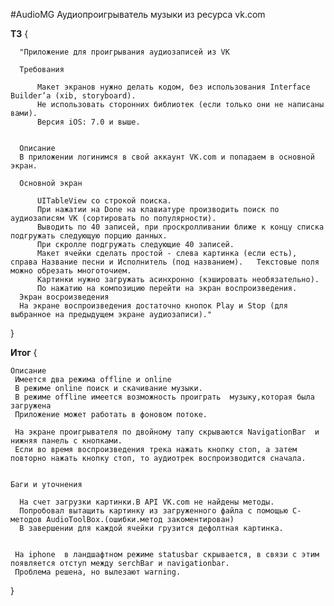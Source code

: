 #AudioMG
Аудиопроигрыватель музыки из ресурса vk.com

<b>ТЗ</b>
{
      
      
      "Приложение для проигрывания аудиозаписей из VK

      Требования

          Макет экранов нужно делать кодом, без использования Interface Builder’а (xib, storyboard).
          Не использовать сторонних библиотек (если только они не написаны вами).
          Версия iOS: 7.0 и выше.


      Описание
      В приложении логинимся в свой аккаунт VK.com и попадаем в основной экран.

      Основной экран

          UITableView со строкой поиска.
          При нажатии на Done на клавиатуре производить поиск по аудиозаписям VK (сортировать по популярности).
          Выводить по 40 записей, при проскролливании ближе к концу списка подгружать следующую порцию данных.
          При скролле подгружать следующие 40 записей.
          Макет ячейки сделать простой - слева картинка (если есть), справа Название песни и Исполнитель (под названием).   Текстовые поля можно обрезать многоточием.
          Картинки нужно загружать асинхронно (кэшировать необязательно).
          По нажатию на композицию перейти на экран воспроизведения.
      Экран восроизведения
      На экране воспроизведения достаточно кнопок Play и Stop (для выбранное на предыдущем экране аудиозаписи)."
  }



<b>Итог</b>
{
    
    Описание
     Имеется два режима offline и online
     В режиме online поиск и скачивание музыки.
     В режиме offline имеется возможность проиграть  музыку,которая была загружена
     Приложение может работать в фоновом потоке.
     
     На экране проигрывателя по двойному тапу скрываются NavigationBar  и нижняя панель с кнопками.
     Если во время воспроизведения трека нажать кнопку стоп, а затем повторно нажать кнопку стоп, то аудиотрек воспроизводится сначала.


    Баги и уточнения

      На счет загрузки картинки.В API VK.com не найдены методы.
      Попробовал вытащить картинку из загруженного файла с помощью С-методов AudioToolBox.(ошибки.метод закоментирован)
      В завершении для каждой ячейки грузится дефолтная картинка.


     На iphone  в ландшафтном режиме statusbar скрывается, в связи с этим появляется отступ между serchBar и navigationbar.
     Проблема решена, но вылезают warning.
 }
 
